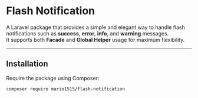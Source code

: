 # Flash Notification

A Laravel package that provides a simple and elegant way to handle flash notifications such as **success**, **error**, **info**, and **warning** messages.  
It supports both **Facade** and **Global Helper** usage for maximum flexibility.

---

##  Installation

Require the package using Composer:

```bash
composer require mario1515/flash-notification
